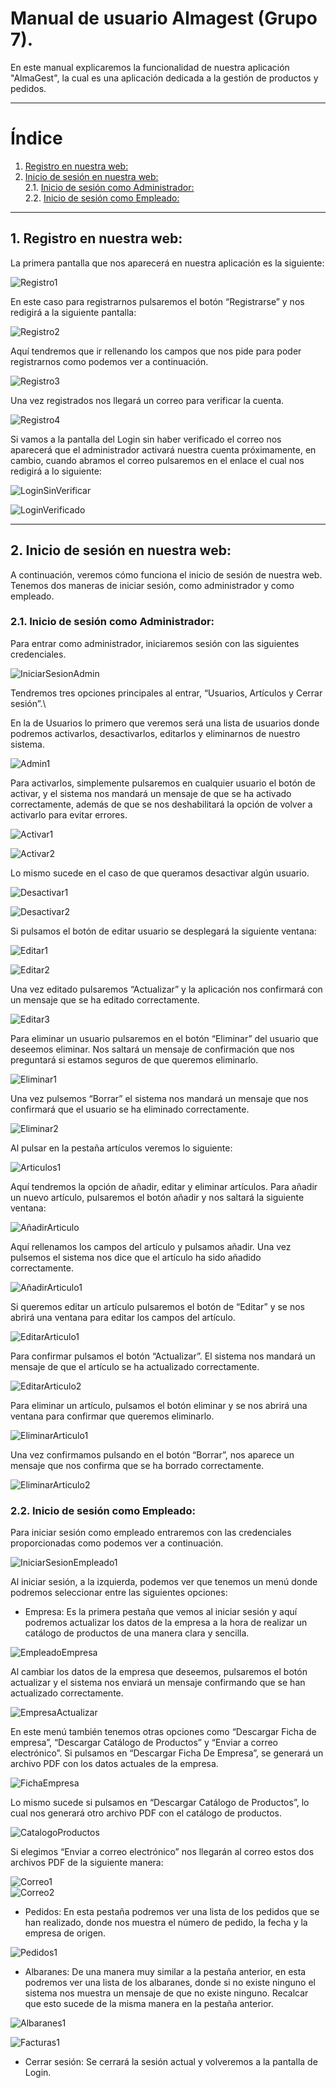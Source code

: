 # Manual de usuario Almagest (Grupo 7).
En este manual explicaremos la funcionalidad de nuestra aplicación "AlmaGest", la cual es una aplicación dedicada a la gestión de productos y pedidos.

****
# Índice 
1. [Registro en nuestra web: ](#id1)
2. [Inicio de sesión en nuestra web:](#id2)\
2.1. [Inicio de sesión como Administrador:](#id3)\
2.2. [Inicio de sesión como Empleado:](#id4)

****
## 1. Registro en nuestra web:<a name="id1"></a>
La primera pantalla que nos aparecerá en nuestra aplicación es la siguiente:

![Registro1](https://cdn.discordapp.com/attachments/946086678785847316/946089218940235776/unknown.png)

En este caso para registrarnos pulsaremos el botón “Registrarse” y nos redigirá a la siguiente pantalla:

![Registro2](https://cdn.discordapp.com/attachments/946086678785847316/946089597929144390/unknown.png)

Aquí tendremos que ir rellenando los campos que nos pide para poder registrarnos como podemos ver a continuación.

![Registro3](https://cdn.discordapp.com/attachments/946086678785847316/946089711330533456/unknown.png)

Una vez registrados nos llegará un correo para verificar la cuenta.

![Registro4](https://cdn.discordapp.com/attachments/946086678785847316/946089834039095336/unknown.png)

Si vamos a la pantalla del Login sin haber verificado el correo nos aparecerá que el administrador activará nuestra cuenta próximamente, en cambio, cuando abramos el correo pulsaremos en el enlace el cual nos redigirá a lo siguiente:

![LoginSinVerificar](https://cdn.discordapp.com/attachments/946086678785847316/946089933012078712/unknown.png)

![LoginVerificado](https://cdn.discordapp.com/attachments/946086678785847316/946090171168854136/unknown.png)
****
## 2. Inicio de sesión en nuestra web:<a name="id2"></a>
A continuación, veremos cómo funciona el inicio de sesión de nuestra web. Tenemos dos maneras de iniciar sesión, como administrador y como empleado.
### 2.1. Inicio de sesión como Administrador:<a name="id3"></a>
Para entrar como administrador, iniciaremos sesión con las siguientes credenciales.

![IniciarSesionAdmin](https://cdn.discordapp.com/attachments/946086678785847316/946090520776699944/unknown.png)

Tendremos tres opciones principales al entrar, “Usuarios, Artículos y Cerrar sesión”.\

En la de Usuarios lo primero que veremos será una lista de usuarios donde podremos activarlos, desactivarlos, editarlos y eliminarnos de nuestro sistema.

![Admin1](https://cdn.discordapp.com/attachments/946086678785847316/946090799429476462/unknown.png)

Para activarlos, simplemente pulsaremos en cualquier usuario el botón de activar, y el sistema nos mandará un mensaje de que se ha activado correctamente, además de que se nos deshabilitará la opción de volver a activarlo para evitar errores.

![Activar1](https://cdn.discordapp.com/attachments/946086678785847316/946090973946081320/unknown.png)

![Activar2](https://cdn.discordapp.com/attachments/946086678785847316/946091054455722034/unknown.png)

Lo mismo sucede en el caso de que queramos desactivar algún usuario.

![Desactivar1](https://cdn.discordapp.com/attachments/946086678785847316/946091289080918036/unknown.png)

![Desactivar2](https://cdn.discordapp.com/attachments/946086678785847316/946091414595465216/unknown.png)

Si pulsamos el botón de editar usuario se desplegará la siguiente ventana:

![Editar1](https://cdn.discordapp.com/attachments/946086678785847316/946091577628041267/unknown.png)

![Editar2](https://cdn.discordapp.com/attachments/946086678785847316/946091803264823326/unknown.png)

Una vez editado pulsaremos “Actualizar” y la aplicación nos confirmará con un mensaje que se ha editado correctamente.

![Editar3](https://cdn.discordapp.com/attachments/946086678785847316/946091894239293480/unknown.png)

Para eliminar un usuario pulsaremos en el botón “Eliminar” del usuario que deseemos eliminar. Nos saltará un mensaje de confirmación que nos preguntará si estamos seguros de que queremos eliminarlo.

![Eliminar1](https://cdn.discordapp.com/attachments/946086678785847316/946092051047534693/unknown.png)

Una vez pulsemos “Borrar” el sistema nos mandará un mensaje que nos confirmará que el usuario se ha eliminado correctamente.

![Eliminar2](https://cdn.discordapp.com/attachments/946086678785847316/946092165434585128/unknown.png)

Al pulsar en la pestaña artículos veremos lo siguiente:

![Articulos1](https://cdn.discordapp.com/attachments/946086678785847316/946092293184700446/unknown.png)

Aquí tendremos la opción de añadir, editar y eliminar artículos.
Para añadir un nuevo artículo, pulsaremos el botón añadir y nos saltará la siguiente ventana:

![AñadirArticulo](https://cdn.discordapp.com/attachments/946086678785847316/946092826125541456/unknown.png)

Aquí rellenamos los campos del artículo y pulsamos añadir. Una vez pulsemos el sistema nos dice que el artículo ha sido añadido correctamente.

![AñadirArticulo1](https://cdn.discordapp.com/attachments/946086678785847316/946092973802807356/unknown.png)

Si queremos editar un artículo pulsaremos el botón de “Editar” y se nos abrirá una ventana para editar los campos del artículo.

![EditarArticulo1](https://cdn.discordapp.com/attachments/946086678785847316/946093182767202374/unknown.png)

Para confirmar pulsamos el botón “Actualizar”. El sistema nos mandará un mensaje de que el artículo se ha actualizado correctamente.

![EditarArticulo2](https://cdn.discordapp.com/attachments/946086678785847316/946093388430704640/unknown.png)

Para eliminar un artículo, pulsamos el botón eliminar y se nos abrirá una ventana para confirmar que queremos eliminarlo.

![EliminarArticulo1](https://cdn.discordapp.com/attachments/946086678785847316/946093568274100234/unknown.png)

Una vez confirmamos pulsando en el botón “Borrar”, nos aparece un mensaje que nos confirma que se ha borrado correctamente.

![EliminarArticulo2](https://cdn.discordapp.com/attachments/946086678785847316/946093674104762379/unknown.png)

### 2.2. Inicio de sesión como Empleado:<a name="id4"></a>

Para iniciar sesión como empleado entraremos con las credenciales proporcionadas como podemos ver a continuación.

![IniciarSesionEmpleado1](https://cdn.discordapp.com/attachments/946086678785847316/946097116965650432/unknown.png)

Al iniciar sesión, a la izquierda, podemos ver que tenemos un menú donde podremos seleccionar entre las siguientes opciones:
-	Empresa: Es la primera pestaña que vemos al iniciar sesión y aquí podremos actualizar los datos de la empresa a la hora de realizar un catálogo de productos de una manera clara y sencilla.

![EmpleadoEmpresa](https://cdn.discordapp.com/attachments/946086678785847316/946097218606227547/unknown.png)

Al cambiar los datos de la empresa que deseemos, pulsaremos el botón actualizar y el sistema nos enviará un mensaje confirmando que se han actualizado correctamente.

![EmpresaActualizar](https://cdn.discordapp.com/attachments/946086678785847316/946097325506437160/unknown.png)

En este menú también tenemos otras opciones como “Descargar Ficha de empresa”, “Descargar Catálogo de Productos” y “Enviar a correo electrónico”.
Si pulsamos en “Descargar Ficha De Empresa”, se generará un archivo PDF con los datos actuales de la empresa.

![FichaEmpresa](https://cdn.discordapp.com/attachments/946086678785847316/946097512501112842/unknown.png)

Lo mismo sucede si pulsamos en “Descargar Catálogo de Productos”, lo cual nos generará otro archivo PDF con el catálogo de productos.

![CatalogoProductos](https://cdn.discordapp.com/attachments/946086678785847316/946097578435543050/unknown.png)

Si  elegimos “Enviar a correo electrónico” nos llegarán al correo estos dos archivos PDF de la siguiente manera:

![Correo1](https://cdn.discordapp.com/attachments/946086678785847316/946097734652424252/unknown.png) \
![Correo2](https://cdn.discordapp.com/attachments/946086678785847316/946097779732783164/unknown.png)

-	Pedidos: En esta pestaña podremos ver una lista de los pedidos que se han realizado, donde nos muestra el número de pedido, la fecha y la empresa de origen.

![Pedidos1](https://cdn.discordapp.com/attachments/946086678785847316/946097854202642543/unknown.png)

-	Albaranes: De una manera muy similar a la pestaña anterior, en esta podremos ver una lista de los albaranes, donde si no existe ninguno el sistema nos muestra un mensaje de que no existe ninguno. Recalcar que esto sucede de la misma manera en la pestaña anterior.

![Albaranes1](https://cdn.discordapp.com/attachments/946086678785847316/946097972104544296/unknown.png)

![Facturas1](https://cdn.discordapp.com/attachments/946086678785847316/946098042594029568/unknown.png)

-	Cerrar sesión: Se cerrará la sesión actual y volveremos a la pantalla de Login.







